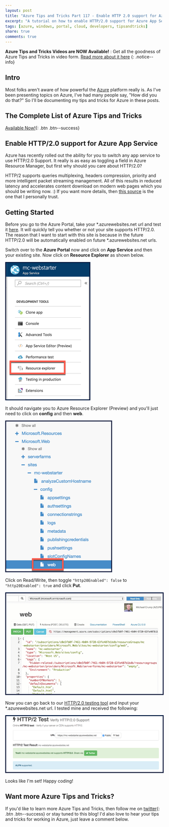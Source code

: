 ```yaml
---
layout: post
title: "Azure Tips and Tricks Part 117 - Enable HTTP 2.0 support for Azure App Service"
excerpt: "A tutorial on how to enable HTTP/2.0 support for Azure App Service"
tags: [azure, windows, portal, cloud, developers, tipsandtricks]
share: true
comments: true
---
```


**Azure Tips and Tricks Videos are NOW Available!** : Get all the goodness of Azure Tips and Tricks in video form. [Read more about it here](http://www.michaelcrump.net/azure-tips-and-tricks106/)
{: .notice--info}

## Intro

Most folks aren't aware of how powerful the [Azure](http://www.azure.com) platform really is. As I've been presenting topics on Azure, I've had many people say, "How did you do that?" So I'll be documenting my tips and tricks for Azure in these posts.

## The Complete List of Azure Tips and Tricks

[Available Now!](https://michaelcrump.net/azure-tips-and-tricks-complete-list/){: .btn .btn--success} 

## Enable HTTP/2.0 support for Azure App Service

Azure has recently rolled out the ability for you to switch any app service to use HTTP/2.0 Support. It really is as easy as toggling a field in Azure Resource Manager, but first why should you care about HTTP/2.0?

HTTP/2 supports queries multiplexing, headers compression, priority and more intelligent packet streaming management. All of this results in reduced latency and accelerates content download on modern web pages which you should be writing now. :) If you want more details, then [this source](https://daniel.haxx.se/http2/) is the one that I personally trust. 

## Getting Started

Before you go to the Azure Portal, take your *.azurewebsites.net url and test it [here](https://tools.keycdn.com/http2-test). It will quickly tell you whether or not your site supports HTTP/2.0. The reason that I want to start with this site is because in the future HTTP/2.0 will be automatically enabled on future *.azurewebsites.net urls.

Switch over to the **Azure Portal** now and click on **App Service** and then your existing site. Now click on **Resource Explorer** as shown below. 

<img style="border:3px solid #021a40" src="/files/azhttp2-1.png">

It should navigate you to Azure Resource Explorer (Preview) and you'll just need to click on **config** and then **web**. 

<img style="border:3px solid #021a40" src="/files/azhttp2-2.png">

Click on Read/Write, then toggle `"http20Enabled": false` to `"http20Enabled": true` and click **Put**. 

<img style="border:3px solid #021a40" src="/files/azhttp2-3.gif">

Now you can go back to our [HTTP/2.0 testing tool](https://daniel.haxx.se/http2/) and input your *.azurewebsites.net url. I tested mine and received the following: 

<img style="border:3px solid #021a40" src="/files/azhttp2-4.png">

Looks like I'm set! Happy coding!

## Want more Azure Tips and Tricks?

If you'd like to learn more Azure Tips and Tricks, then follow me on [twitter](http://twitter.com/mbcrump){: .btn .btn--success} or stay tuned to this blog! I'd also love to hear your tips and tricks for working in Azure, just leave a comment below. 